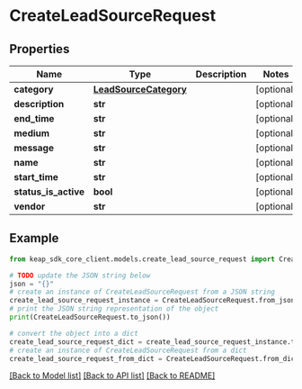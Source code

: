 # CreateLeadSourceRequest


## Properties

Name | Type | Description | Notes
------------ | ------------- | ------------- | -------------
**category** | [**LeadSourceCategory**](LeadSourceCategory.md) |  | [optional] 
**description** | **str** |  | [optional] 
**end_time** | **str** |  | [optional] 
**medium** | **str** |  | [optional] 
**message** | **str** |  | [optional] 
**name** | **str** |  | [optional] 
**start_time** | **str** |  | [optional] 
**status_is_active** | **bool** |  | [optional] 
**vendor** | **str** |  | [optional] 

## Example

```python
from keap_sdk_core_client.models.create_lead_source_request import CreateLeadSourceRequest

# TODO update the JSON string below
json = "{}"
# create an instance of CreateLeadSourceRequest from a JSON string
create_lead_source_request_instance = CreateLeadSourceRequest.from_json(json)
# print the JSON string representation of the object
print(CreateLeadSourceRequest.to_json())

# convert the object into a dict
create_lead_source_request_dict = create_lead_source_request_instance.to_dict()
# create an instance of CreateLeadSourceRequest from a dict
create_lead_source_request_from_dict = CreateLeadSourceRequest.from_dict(create_lead_source_request_dict)
```
[[Back to Model list]](../README.md#documentation-for-models) [[Back to API list]](../README.md#documentation-for-api-endpoints) [[Back to README]](../README.md)


